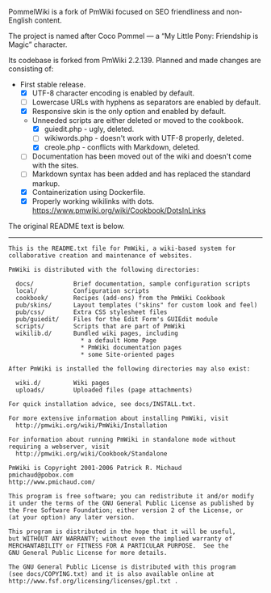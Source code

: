 PommelWiki is a fork of PmWiki focused on SEO friendliness and non-English content.

The project is named after Coco Pommel — a “My Little Pony: Friendship is Magic” character.

Its codebase is forked from PmWiki 2.2.139. Planned and made changes are consisting of:

- First stable release.
  - [X] UTF-8 character encoding is enabled by default.
  - [ ] Lowercase URLs with hyphens as separators are enabled by default.
  - [X] Responsive skin is the only option and enabled by default.
  - Unneeded scripts are either deleted or moved to the cookbook.
    - [X] guiedit.php - ugly, deleted.
    - [ ] wikiwords.php - doesn't work with UTF-8 properly, deleted.
    - [X] creole.php - conflicts with Markdown, deleted.
  - [ ] Documentation has been moved out of the wiki and doesn't come with the sites.
  - [ ] Markdown syntax has been added and has replaced the standard markup.
  - [X] Containerization using Dockerfile.
  - [X] Properly working wikilinks with dots. https://www.pmwiki.org/wiki/Cookbook/DotsInLinks

The original README text is below.

---

```
This is the README.txt file for PmWiki, a wiki-based system for
collaborative creation and maintenance of websites.

PmWiki is distributed with the following directories:

  docs/           Brief documentation, sample configuration scripts
  local/          Configuration scripts
  cookbook/       Recipes (add-ons) from the PmWiki Cookbook
  pub/skins/      Layout templates ("skins" for custom look and feel)
  pub/css/        Extra CSS stylesheet files
  pub/guiedit/    Files for the Edit Form's GUIEdit module
  scripts/        Scripts that are part of PmWiki
  wikilib.d/      Bundled wiki pages, including
                    * a default Home Page
                    * PmWiki documentation pages
                    * some Site-oriented pages

After PmWiki is installed the following directories may also exist:

  wiki.d/         Wiki pages
  uploads/        Uploaded files (page attachments)

For quick installation advice, see docs/INSTALL.txt.

For more extensive information about installing PmWiki, visit
  http://pmwiki.org/wiki/PmWiki/Installation

For information about running PmWiki in standalone mode without
requiring a webserver, visit
  http://pmwiki.org/wiki/Cookbook/Standalone

PmWiki is Copyright 2001-2006 Patrick R. Michaud
pmichaud@pobox.com
http://www.pmichaud.com/

This program is free software; you can redistribute it and/or modify
it under the terms of the GNU General Public License as published by
the Free Software Foundation; either version 2 of the License, or
(at your option) any later version.

This program is distributed in the hope that it will be useful,
but WITHOUT ANY WARRANTY; without even the implied warranty of
MERCHANTABILITY or FITNESS FOR A PARTICULAR PURPOSE.  See the
GNU General Public License for more details.

The GNU General Public License is distributed with this program
(see docs/COPYING.txt) and it is also available online at
http://www.fsf.org/licensing/licenses/gpl.txt .
```
